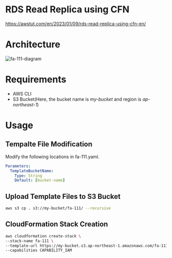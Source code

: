 # RDS Read Replica using CFN

https://awstut.com/en/2023/01/09/rds-read-replica-using-cfn-en/

# Architecture

![fa-111-diagram](https://user-images.githubusercontent.com/84276199/211221936-b5216aa0-3705-4eee-9101-5d213d9558f8.png)

# Requirements

* AWS CLI
* S3 Bucket(Here, the bucket name is *my-bucket* and region is *ap-northeast-1*)

# Usage

## Tempalte File Modification

Modify the following locations in fa-111.yaml.

```yaml
Parameters:
  TemplateBucketName:
    Type: String
    Default: [bucket-name]
```

## Upload  Template Files to S3 Bucket

```bash
aws s3 cp . s3://my-bucket/fa-111/ --recursive
```

## CloudFormation Stack Creation

```bash
aws cloudformation create-stack \
--stack-name fa-111 \
--template-url https://my-bucket.s3.ap-northeast-1.amazonaws.com/fa-111/fa-111.yaml \
--capabilities CAPABILITY_IAM
```
